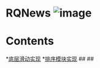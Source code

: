 # RQNews ![image](https://github.com/GreenTom/RQNews/blob/master/%E6%8E%8C%E4%B8%8A%E6%96%B0%E9%97%BB/%E6%8E%8C%E4%B8%8A%E6%96%B0%E9%97%BB/Source/ios/AppIcon.appiconset/Icon-40%402x.png)
# Contents
  *[底层滑动实现](#底层滑动实现)
  *[排序模块实现](#排序模块实现)
##<a id="底层滑动实现"></a>
##<a id="排序模块实现"></a>
